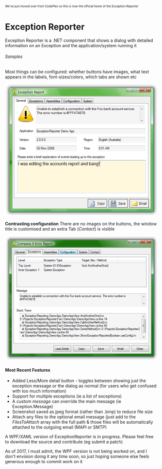 <sub><sup>We've just moved over from CodePlex so this is now the official home of the Exception Reporter</sub></sup>


# Exception Reporter
Exception Reporter is a .NET component that shows a dialog with detailed information on an Exception and the application/system running it

###### Samples

Most things can be configured: whether buttons have images, what text appears in the labels, font-sizes/colors, which tabs are shown etc

![](images/er-user-input.png)

**Contrasting configuration**
There are no images on the buttons, the window title is customised and an extra Tab (_Contact_) is visible

![](images/er-exceptions-tab.png)

#### Most Recent Features
- Added Less/More detail button - toggles between showing just the exception message or the dialog as normal (for users who get confused with too much information)
- Support for multiple exceptions (ie a list of exceptions)
- A  _custom message_ can override the main message (ie Exception.Message)
- Screenshot saved as jpeg format (rather than .bmp) to reduce file size
- Attach any files to the optional email message (just add to the _FilesToAttach_  array with the full path & those files will be automatically attached to the outgoing email (MAPI or SMTP)

A WPF/XAML version of ExceptionReporter is in progress. Please feel free to download the source and contribute (eg submit a patch)

As of 2017, I must admit, the WPF version is not being worked on, and I don't envision doing it any time soon, so just hoping someone else feels generous enough to commit work on it
